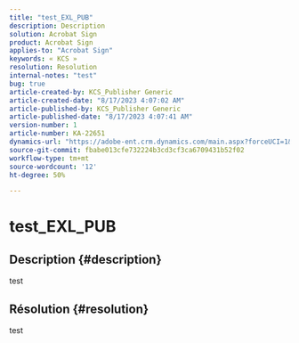 ```yaml
---
title: "test_EXL_PUB"
description: Description
solution: Acrobat Sign
product: Acrobat Sign
applies-to: "Acrobat Sign"
keywords: « KCS »
resolution: Resolution
internal-notes: "test"
bug: true
article-created-by: KCS_Publisher Generic
article-created-date: "8/17/2023 4:07:02 AM"
article-published-by: KCS_Publisher Generic
article-published-date: "8/17/2023 4:07:41 AM"
version-number: 1
article-number: KA-22651
dynamics-url: "https://adobe-ent.crm.dynamics.com/main.aspx?forceUCI=1&pagetype=entityrecord&etn=knowledgearticle&id=aba61483-b33c-ee11-bdf4-6045bd006704"
source-git-commit: fbabe013cfe732224b3cd3cf3ca6709431b52f02
workflow-type: tm+mt
source-wordcount: '12'
ht-degree: 50%

---
```


# test_EXL_PUB

## Description {#description}

test

## Résolution {#resolution}


test
